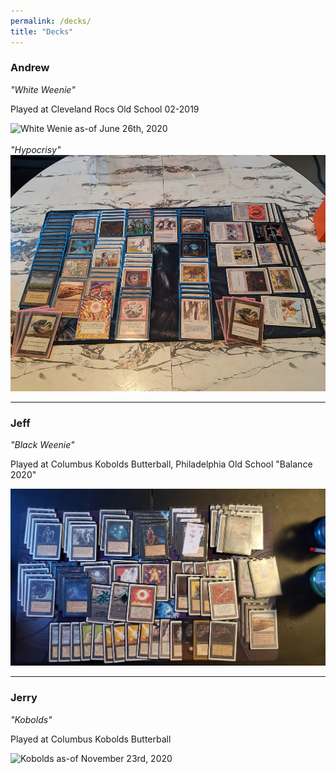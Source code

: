 ```yaml
---
permalink: /decks/
title: "Decks"
---
```


### Andrew
*"White Weenie"*

Played at Cleveland Rocs Old School 02-2019

![White Wenie as-of June 26th, 2020](/assets/images/andy062620.jpg)
<br>
<br>
*"Hypocrisy"*
![Hypocrisy as-of July 11th, 2020](/assets/images/hypocrisy.jpg)

___

### Jeff
*"Black Weenie"*

Played at Columbus Kobolds Butterball, Philadelphia Old School "Balance 2020"

![Black Weenie as-of June 19th, 2020](/assets/images/jeff062620.jpg)

___

### Jerry
*"Kobolds"*

Played at Columbus Kobolds Butterball

![Kobolds as-of November 23rd, 2020](/assets/images/jerry112319.jpg)

